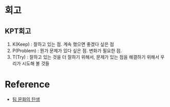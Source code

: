 # 회고

## KPT회고

1. K(Keep) : 잘하고 있는 점. 계속 했으면 좋겠다 싶은 점
2. P(Problem) : 뭔가 문제가 있다 싶은 점. 변화가 필요한 점.
3. T(Try) : 잘하고 있는 것을 더 잘하기 위해서, 문제가 있는 점을 해결하기 위해서 우리가 시도해 볼 것들

# Reference

- [팀 문화의 탄생](https://techblog.woowahan.com/2677/)
